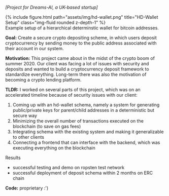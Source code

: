 <!-- ---
layout: page
title: hierarchical determinisitc wallets
description: Hierarchical deterministic wallet implementation for secure crypto holding platform
img: assets/img/hd-wallet.png
importance: 5
category: internships/research
--- -->

*[Project for Dreams-AI, a UK-based startup]*

<div class="row">
    <div class="col-sm mt-3 mt-md-0">
        {% include figure.html path="assets/img/hd-wallet.png" title="HD-Wallet Setup" class="img-fluid rounded z-depth-1" %}
    </div>
</div>
<div class="caption">
    Example setup of a hierarchical determinstic wallet for bitcoin addresses.
</div>

**Goal:** Create a secure crypto depositing scheme, in which users deposit cryptocurrency by sending money to the public address associated with their account in our system. 

**Motivation:** This project came about in the midst of the crypto boom of summer 2020. Our client was facing a lot of issues with security and deposits and wanted to build a cryptocurrency deposit framework to standardize everything. Long-term there was also the motivation of becoming a crypto lending platform.

**TLDR:**
I worked on several parts of this project, which was on an accelerated timeline because of security issues with our client:
1. Coming up with an hd-wallet schema, namely a system for generating public/private keys for parent/child addresses in a deterministic but secure way
2. Minimizing the overall number of transactions executed on the blockchain (to save on gas fees)
3. Integrating schema with the existing system and making it generalizable to other clients
4. Connecting a frontend that can interface with the backend, which was executing everything on the blockchain

Results
- successful testing and demo on ropsten test network
- successful deployment of deposit schema within 2 months on ERC chain

**Code:** proprietary :')
